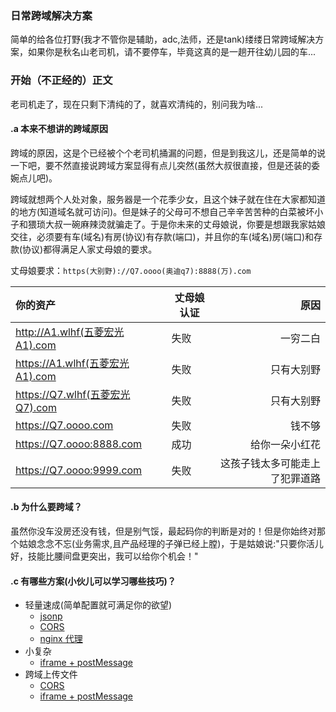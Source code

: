 ### 日常跨域解决方案

简单的给各位打野(我才不管你是辅助，adc,法师，还是tank)缕缕日常跨域解决方案，如果你是秋名山老司机，请不要停车，毕竟这真的是一趟开往幼儿园的车...

### 开始（不正经的）正文 

老司机走了，现在只剩下清纯的了，就喜欢清纯的，别问我为啥...

#### .a 本来不想讲的跨域原因
跨域的原因，这是个已经被个个老司机捅漏的问题，但是到我这儿，还是简单的说一下吧，要不然直接说跨域方案显得有点儿突然(虽然大叔很直接，但是还装的委婉点儿吧)。

跨域就想两个人处对象，服务器是一个花季少女，且这个妹子就在住在大家都知道的地方(知道域名就可访问)。但是妹子的父母可不想自己辛辛苦苦种的白菜被坏小子和猥琐大叔一碗麻辣烫就骗走了。于是你未来的丈母娘说，你要是想跟我家姑娘交往，必须要有车(域名)有房(协议)有存款(端口)，并且你的车(域名)房(端口)和存款(协议)都得满足人家丈母娘的要求。

丈母娘要求：`https(大别野)://Q7.oooo(奥迪q7):8888(万).com`

|你的资产|丈母娘认证|原因|
|:--|----|----:|
|http://A1.wlhf(五菱宏光A1).com  | 失败 | 一穷二白 |
|https://A1.wlhf(五菱宏光A1).com | 失败 | 只有大别野 |
|https://Q7.wlhf(五菱宏光Q7).com | 失败 | 只有大别野 |
|https://Q7.oooo.com | 失败 | 钱不够 |
|https://Q7.oooo:8888.com | 成功 | 给你一朵小红花 |
|https://Q7.oooo:9999.com | 失败 | 这孩子钱太多可能走上了犯罪道路 |

#### .b 为什么要跨域？

虽然你没车没房还没有钱，但是别气馁，最起码你的判断是对的！但是你始终对那个姑娘念念不忘(业务需求,且产品经理的子弹已经上膛)，于是姑娘说:"只要你活儿好，技能比腰间盘更突出，我可以给你个机会！"

#### .c 有哪些方案(小伙儿可以学习哪些技巧)？
* 轻量速成(简单配置就可满足你的欲望)
    * [jsonp](./jsonp.md)
    * [CORS](./cors.md)
    * [nginx 代理](./nginx.md)
* 小复杂
    * [iframe + postMessage](./iframe-postmessage.md)
* 跨域上传文件
    * [CORS](./cors-upload.md)
    * [iframe + postMessage](./iframe-postmessage-upload.md)